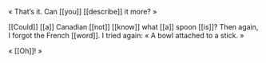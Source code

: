 « That’s it. Can [[you]] [[describe]] it more? »

[[Could]] [[a]] Canadian [[not]] [[know]] what [[a]] spoon [[is]]? Then again, I forgot the French [[word]]. I tried again: « A bowl attached to a stick. »

« [[Oh]]! »